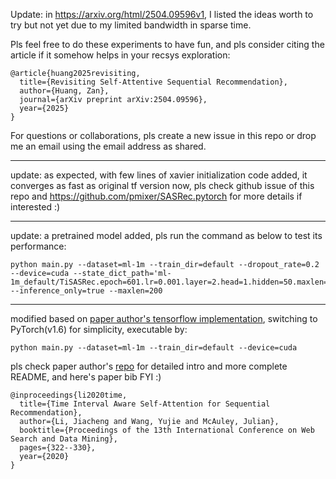 Update: in https://arxiv.org/html/2504.09596v1, I listed the ideas worth to try but not yet due to my limited bandwidth in sparse time.

Pls feel free to do these experiments to have fun, and pls consider citing the article if it somehow helps in your recsys exploration:

```
@article{huang2025revisiting,
  title={Revisiting Self-Attentive Sequential Recommendation},
  author={Huang, Zan},
  journal={arXiv preprint arXiv:2504.09596},
  year={2025}
}
```

For questions or collaborations, pls create a new issue in this repo or drop me an email using the email address as shared.

---

update: as expected, with few lines of xavier initialization code added, it converges as fast as original tf version now, pls check github issue of this repo and  https://github.com/pmixer/SASRec.pytorch for more details if interested :)

---

update: a pretrained model added, pls run the command as below to test its performance:

```
python main.py --dataset=ml-1m --train_dir=default --dropout_rate=0.2 --device=cuda --state_dict_path='ml-1m_default/TiSASRec.epoch=601.lr=0.001.layer=2.head=1.hidden=50.maxlen=200.pth' --inference_only=true --maxlen=200
```

---

modified based on [paper author's tensorflow implementation](https://github.com/JiachengLi1995/TiSASRec), switching to PyTorch(v1.6) for simplicity, executable by:

```python main.py --dataset=ml-1m --train_dir=default --device=cuda```

pls check paper author's [repo](https://github.com/JiachengLi1995/TiSASRec) for detailed intro and more complete README, and here's paper bib FYI :)

```
@inproceedings{li2020time,
  title={Time Interval Aware Self-Attention for Sequential Recommendation},
  author={Li, Jiacheng and Wang, Yujie and McAuley, Julian},
  booktitle={Proceedings of the 13th International Conference on Web Search and Data Mining},
  pages={322--330},
  year={2020}
}
```
